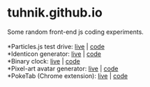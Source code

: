 # tuhnik.github.io

Some random front-end js coding experiments.<br>
<br>
*Particles.js test drive: [live](https://tuhnik.github.io/particles/) | [code](https://github.com/tuhnik/tuhnik.github.io/tree/master/particles)<br>
*Identicon generator: [live](https://tuhnik.github.io/identicon/) | [code](https://github.com/tuhnik/tuhnik.github.io/tree/master/identicon)<br>
*Binary clock: [live](https://tuhnik.github.io/bin-clock/) | [code](https://github.com/tuhnik/tuhnik.github.io/tree/master/bin-clock)<br>
*Pixel-art avatar generator: [live](https://tuhnik.github.io/pixel-avatar-generator/) | [code](https://github.com/tuhnik/tuhnik.github.io/tree/master/pixel-avatar-generator)<br>
*PokeTab (Chrome extension): [live](https://tuhnik.github.io/poketab/) | [code](https://github.com/tuhnik/tuhnik.github.io/tree/master/poketab)<br>